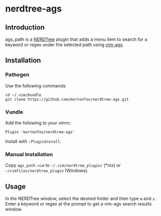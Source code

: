 # nerdtree-ags

## Introduction

ags\_path is a [NERDTree](https://github.com/scrooloose/nerdtree)
plugin that adds a menu item to search for a keyword or regex under the
selected path using [vim-ags](https://github.com/gabesoft/vim-ags).

## Installation

### Pathogen

Use the following commands:

    cd ~/.vim/bundle
    git clone https://github.com/mortonfox/nerdtree-ags.git

### Vundle

Add the following to your vimrc:

    Plugin 'mortonfox/nerdtree-ags'

Install with ```:PluginInstall```.

### Manual Installation

Copy ```ags_path.vim``` to ```~/.vim/nerdtree_plugin/``` (*nix)
or ```~/vimfiles/nerdtree_plugin``` (Windows).

## Usage

In the NERDTree window, select the desired folder and then type ```m```
and ```s```. Enter a keyword or regex at the prompt to get a vim-ags search
results window.
